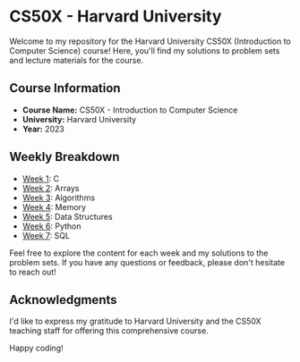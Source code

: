 # CS50X - Harvard University

Welcome to my repository for the Harvard University CS50X (Introduction to Computer Science) course! Here, you'll find my solutions to problem sets and lecture materials for the course.

## Course Information

- **Course Name:** CS50X - Introduction to Computer Science
- **University:** Harvard University
- **Year:** 2023

## Weekly Breakdown

- [Week 1](week-1-c/): C
- [Week 2](week-2-arrays/): Arrays
- [Week 3](week-3-algorithms/): Algorithms
- [Week 4](week-4-memory/): Memory
- [Week 5](week-5-data_structures/): Data Structures
- [Week 6](week-6-python/): Python
- [Week 7](week-7-sql/): SQL

Feel free to explore the content for each week and my solutions to the problem sets. If you have any questions or feedback, please don't hesitate to reach out!

## Acknowledgments

I'd like to express my gratitude to Harvard University and the CS50X teaching staff for offering this comprehensive course.

Happy coding!
